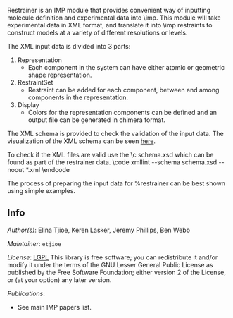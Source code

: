 Restrainer is an IMP module that provides convenient way of inputting molecule
definition and experimental data into \imp. This module will take experimental
data in XML format, and translate it into \imp restraints to construct models at
a variety of different resolutions or levels.

The XML input data is divided into 3 parts:
1. Representation
      - Each component in the system can have either atomic or geometric shape representation.
1. RestraintSet
      - Restraint can be added for each component, between and among components in the representation.
1. Display
      - Colors for the representation components can be defined and an output file can be generated in chimera format.

The XML schema is provided to check the validation of the input data. The visualization of the XML schema can be seen
<a href="IMP_Schema.png" target="_blank">here</a>.

To check if the XML files are valid use the \c schema.xsd which can be found as part of the restrainer data.
\code
xmllint --schema schema.xsd --noout *.xml
\endcode

The process of preparing the input data for %restrainer can be best shown using simple examples.

## Info

_Author(s)_: Elina Tjioe, Keren Lasker, Jeremy Phillips, Ben Webb

_Maintainer_: `etjioe`

_License_: [LGPL](http://www.gnu.org/licenses/old-licenses/lgpl-2.1.html)
This library is free software; you can redistribute it and/or
modify it under the terms of the GNU Lesser General Public
License as published by the Free Software Foundation; either
version 2 of the License, or (at your option) any later version.

_Publications_:
 - See main IMP papers list.
